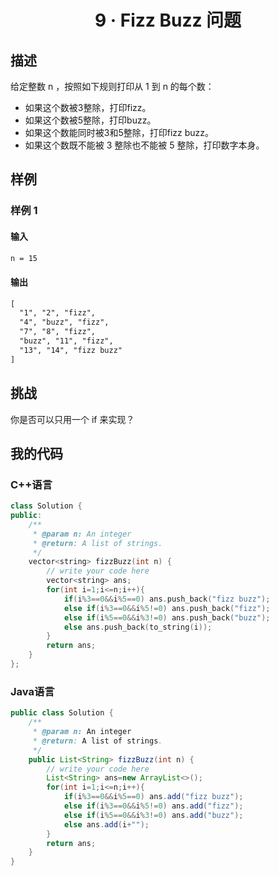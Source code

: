 # <center> 9 · Fizz Buzz 问题 

## 描述

给定整数 n ，按照如下规则打印从 1 到 n 的每个数：

+ 如果这个数被3整除，打印fizz。
+ 如果这个数被5整除，打印buzz。
+ 如果这个数能同时被3和5整除，打印fizz buzz。
+ 如果这个数既不能被 3 整除也不能被 5 整除，打印数字本身。

## 样例

### 样例 1

#### 输入

```txt
n = 15
```

#### 输出

```txt
[
  "1", "2", "fizz",
  "4", "buzz", "fizz",
  "7", "8", "fizz",
  "buzz", "11", "fizz",
  "13", "14", "fizz buzz"
]
```

## 挑战

你是否可以只用一个 if 来实现？

## 我的代码

### C++语言

```c++
class Solution {
public:
    /**
     * @param n: An integer
     * @return: A list of strings.
     */
    vector<string> fizzBuzz(int n) {
        // write your code here
        vector<string> ans;
        for(int i=1;i<=n;i++){
            if(i%3==0&&i%5==0) ans.push_back("fizz buzz");
            else if(i%3==0&&i%5!=0) ans.push_back("fizz");
            else if(i%5==0&&i%3!=0) ans.push_back("buzz");
            else ans.push_back(to_string(i));
        }
        return ans;
    }
};
```

### Java语言

```java
public class Solution {
    /**
     * @param n: An integer
     * @return: A list of strings.
     */
    public List<String> fizzBuzz(int n) {
        // write your code here
        List<String> ans=new ArrayList<>();
        for(int i=1;i<=n;i++){
            if(i%3==0&&i%5==0) ans.add("fizz buzz");
            else if(i%3==0&&i%5!=0) ans.add("fizz");
            else if(i%5==0&&i%3!=0) ans.add("buzz");
            else ans.add(i+"");
        }
        return ans;
    }
}
```
